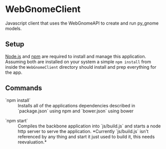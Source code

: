 WebGnomeClient
==============

Javascript client that uses the WebGnomeAPI to create and run py_gnome models.

## Setup
[Node.js](http://nodejs.org/) and [npm](https://www.npmjs.org/) are required to install and manage this application. Assuming both are installed on your system a simple `npm install` from inside the `WebGnomeClient` directory should install and prep everything for the app.

## Commands
<dl>
    <dt>`npm install`</dt>
    <dd>Installs all of the applications dependencies described in `package.json` using npm and `bower.json` using bower</dd>
</dl>

<dl>
    <dt>`npm start`</dt>
    <dd>Compiles the backbone application into `js/build.js` and starts a node http server to serve the application. *Currently `js/build.js` isn't referenced by any thing and start it just used to build it, this needs reevaluation.*
<dl>


